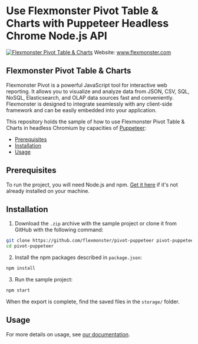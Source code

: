 # Use Flexmonster Pivot Table & Charts with Puppeteer Headless Chrome Node.js API
[![Flexmonster Pivot Table & Charts](https://www.flexmonster.com/fm_uploads/2020/06/GitHub_fm.png)](https://flexmonster.com)
Website: www.flexmonster.com

## Flexmonster Pivot Table & Charts
Flexmonster Pivot is a powerful JavaScript tool for interactive web reporting. It allows you to visualize and analyze data from JSON, CSV, SQL, NoSQL, Elasticsearch, and OLAP data sources fast and conveniently. Flexmonster is designed to integrate seamlessly with any client-side framework and can be easily embedded into your application.

This repository holds the sample of how to use Flexmonster Pivot Table & Charts in headless Chromium by capacities of [Puppeteer](https://pptr.dev/):

* [Prerequisites](#prerequisites)
* [Installation](#installation)
* [Usage](#usage)

## Prerequisites

To run the project, you will need Node.js and npm. [Get it here](https://docs.npmjs.com/downloading-and-installing-node-js-and-npm) if it's not already installed on your machine.

## Installation

1. Download the `.zip` archive with the sample project or clone it from GitHub with the following command:

```bash
git clone https://github.com/flexmonster/pivot-puppeteer pivot-puppeteer
cd pivot-puppeteer
```

2. Install the npm packages described in `package.json`: 

```bash
npm install
```

3. Run the sample project:

```bash
npm start
```
When the export is complete, find the saved files in the `storage/` folder.

## Usage
For more details on usage, see [our documentation](https://www.flexmonster.com/doc/export-and-print/#!export-without-browser).

